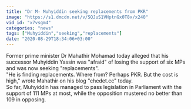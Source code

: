 ```yaml
---
title: "Dr M- Muhyiddin seeking replacements from PKR"
image: "https://s1.dmcdn.net/v/SQJuS1VHptnGx0T8x/x240"
vid_id: "x7vsgm4"
categories: "news"
tags: ["Muhyiddin","seeking","replacements"]
date: "2020-08-29T18:34:06+03:00"
---
```

Former prime minister Dr Mahathir Mohamad today alleged that his successor Muhyiddin Yassin was &quot;afraid&quot; of losing the support of six MPs and was now seeking &quot;replacements&quot;.  <br>&quot;He is finding replacements. Where from? Perhaps PKR. But the cost is high,&quot; wrote Mahathir on his blog &quot;chedet.cc&quot; today.  <br>So far, Muhyiddin has managed to pass legislation in Parliament with the support of 111 MPs at most, while the opposition mustered no better than 109 in opposing.
